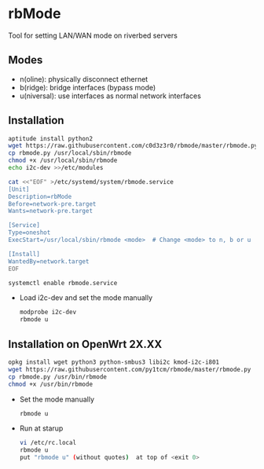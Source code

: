 # rbMode

Tool for setting LAN/WAN mode on riverbed servers

## Modes

* n(oline): physically disconnect ethernet
* b(ridge): bridge interfaces (bypass mode)
* u(niversal): use interfaces as normal network interfaces

## Installation

~~~bash
aptitude install python2
wget https://raw.githubusercontent.com/c0d3z3r0/rbmode/master/rbmode.py
cp rbmode.py /usr/local/sbin/rbmode
chmod +x /usr/local/sbin/rbmode
echo i2c-dev >>/etc/modules

cat <<"EOF" >/etc/systemd/system/rbmode.service
[Unit]
Description=rbMode
Before=network-pre.target
Wants=network-pre.target

[Service]
Type=oneshot
ExecStart=/usr/local/sbin/rbmode <mode>  # Change <mode> to n, b or u

[Install]
WantedBy=network.target
EOF

systemctl enable rbmode.service
~~~
	
* Load i2c-dev and set the mode manually

	~~~bash
	modprobe i2c-dev
	rbmode u
	~~~

## Installation on OpenWrt 2X.XX

~~~bash
opkg install wget python3 python-smbus3 libi2c kmod-i2c-i801
wget https://raw.githubusercontent.com/py1tcm/rbmode/master/rbmode.py
cp rbmode.py /usr/bin/rbmode
chmod +x /usr/bin/rbmode
~~~

* Set the mode manually

	~~~bash
	rbmode u
	~~~
	
* Run at starup

	~~~bash
	vi /etc/rc.local
	rbmode u
	put "rbmode u" (without quotes)  at top of <exit 0>
	~~~